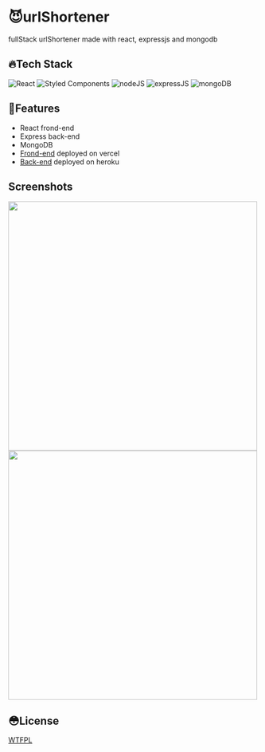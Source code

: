 
# 😈urlShortener

fullStack urlShortener made with react, expressjs and mongodb







## 🔥Tech Stack

![React](https://img.shields.io/badge/React-20232A?style=for-the-badge&logo=react&logoColor=61DAFB) ![Styled Components](https://img.shields.io/badge/styled--components-DB7093?style=for-the-badge&logo=styled-components&logoColor=white) ![nodeJS](https://img.shields.io/badge/Node.js-43853D?style=for-the-badge&logo=node.js&logoColor=white) ![expressJS](https://img.shields.io/badge/Express.js-404D59?style=for-the-badge) ![mongoDB](https://img.shields.io/badge/MongoDB-4EA94B?style=for-the-badge&logo=mongodb&logoColor=white)   
## 🙈Features

- React frond-end
- Express back-end
- MongoDB 
- [Frond-end](https://urlty.vercel.app/) deployed on vercel 
- [Back-end](https://urlty-api.herokuapp.com/) deployed on heroku





  
## Screenshots



<img src='https://user-images.githubusercontent.com/45109516/127068609-f57344d0-0aa8-4903-8186-09c61a25807e.png' width='500'/>
<img src='https://user-images.githubusercontent.com/45109516/127068746-0df2b5fc-f48b-470d-bc05-25ee950a7469.png' width='500'/>


  
## 😳License

[WTFPL](http://www.wtfpl.net/about/)

  
